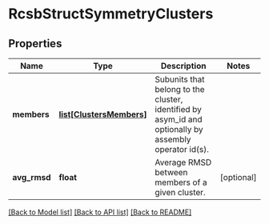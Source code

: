 # RcsbStructSymmetryClusters

## Properties
Name | Type | Description | Notes
------------ | ------------- | ------------- | -------------
**members** | [**list[ClustersMembers]**](ClustersMembers.md) | Subunits that belong to the cluster, identified by asym_id and optionally by assembly operator id(s). | 
**avg_rmsd** | **float** | Average RMSD between members of a given cluster. | [optional] 

[[Back to Model list]](../README.md#documentation-for-models) [[Back to API list]](../README.md#documentation-for-api-endpoints) [[Back to README]](../README.md)

